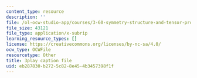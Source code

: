 ```yaml
---
content_type: resource
description: ''
file: /ol-ocw-studio-app/courses/3-60-symmetry-structure-and-tensor-properties-of-materials-fall-2005/eb287830b2725c828e454b3457398f1f_pEOSGrQkn44.vtt
file_size: 43121
file_type: application/x-subrip
learning_resource_types: []
license: https://creativecommons.org/licenses/by-nc-sa/4.0/
ocw_type: OCWFile
resourcetype: Other
title: 3play caption file
uid: eb287830-b272-5c82-8e45-4b3457398f1f
---
```


